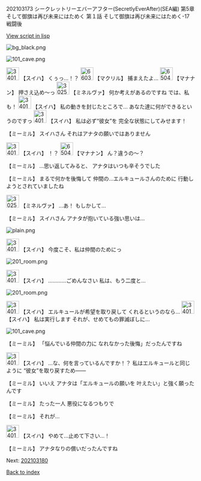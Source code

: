 202103173 シークレットリーエバーアフター(SecretlyEverAfter)(SEA編) 第5章 そして御旗は再び未来にはためく 第１話 そして御旗は再び未来にはためく-17 戦闘後

[View script in lisp](../scripts/202103173.txt)

![bg_black.png](../images/backgrounds/bg_black.png)

![101_cave.png](../images/backgrounds/101_cave.png)

<img src="../images/units/3401711.png" alt="3401711.png" height="34"/>
【スイハ】
くぅっ…！？

<img src="../images/units/6603811.png" alt="6603811.png" height="34"/>
【マクリル】
捕まえたよ…

<img src="../images/units/6504011.png" alt="6504011.png" height="34"/>
【マナナン】
押さえ込め～っ

<img src="../images/units/302511.png" alt="302511.png" height="34"/>
【ミネルヴァ】
何か考えがあるのですね
では、私も！

<img src="../images/units/3401711.png" alt="3401711.png" height="34"/>
【スイハ】
私の動きを封じたところで…
あなた達に何ができるというのですっ

<img src="../images/units/3401711.png" alt="3401711.png" height="34"/>
【スイハ】
私は必ず“彼女”を
完全な状態にしてみせます！

【ミーミル】
スイハさん
それはアナタの願いではありません

<img src="../images/units/3401711.png" alt="3401711.png" height="34"/>
【スイハ】
！？

<img src="../images/units/6504011.png" alt="6504011.png" height="34"/>
【マナナン】
ん？違うの～？

【ミーミル】
…思い返してみると、
アナタはいつも辛そうでした

【ミーミル】
まるで何かを後悔して
仲間の…エルキュールさんのために
行動しようとされていましたね

<img src="../images/units/302511.png" alt="302511.png" height="34"/>
【ミネルヴァ】
…あ！
もしかして…

【ミーミル】
スイハさん
アナタが抱いている強い思いは…

![plain.png](../images/backgrounds/plain.png)

<img src="../images/units/3401711.png" alt="3401711.png" height="34"/>
【スイハ】
今度こそ、私は仲間のためにっ

![201_room.png](../images/backgrounds/201_room.png)

<img src="../images/units/3401711.png" alt="3401711.png" height="34"/>
【スイハ】
…………ごめんなさい
私は、もう二度と…

![201_room.png](../images/backgrounds/201_room.png)

<img src="../images/units/3401711.png" alt="3401711.png" height="34"/>
【スイハ】
エルキュールが希望を取り戻して
くれるというのなら…

<img src="../images/units/3401711.png" alt="3401711.png" height="34"/>
【スイハ】
私は実行します
それが、せめてもの罪滅ぼしに…

![101_cave.png](../images/backgrounds/101_cave.png)

【ミーミル】
「悩んでいる仲間の力に
なれなかった後悔」だったんですね

<img src="../images/units/3401711.png" alt="3401711.png" height="34"/>
【スイハ】
…な、何を言っているんですか！？
私はエルキュールと同じように
“彼女”を取り戻すため――

【ミーミル】
いいえ
アナタは「エルキュールの願いを
叶えたい」と強く願ったんです

【ミーミル】
たった一人
悪役になるつもりで

【ミーミル】
それが…

<img src="../images/units/3401711.png" alt="3401711.png" height="34"/>
【スイハ】
やめて…止めて下さい…！

【ミーミル】
アナタなりの償いだったんですね


Next: [202103180](202103180.md)

[Back to index](index.md)
